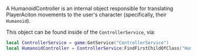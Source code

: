 A HumanoidController is an internal object responsible for translating PlayerAciton movements to the user's character (specifically, their `Humanoid`).

This object can be found inside of the `ControllerService`, via:

```lua
local ControllerService = game:GetService("ControllerService")
local HumanoidController = ControllerService:FindFirstChildOfClass("HumanoidController")
```
